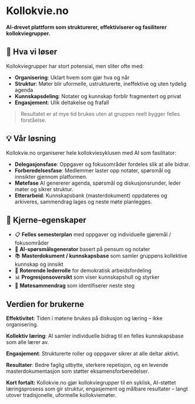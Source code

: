 # Kollokvie.no

**AI-drevet plattform som strukturerer, effektiviserer og fasiliterer kollokviegrupper.**

## 🎯 Hva vi løser

Kollokviegrupper har stort potensial, men sliter ofte med:
- **Organisering**: Uklart hvem som gjør hva og når
- **Struktur**: Møter blir uformelle, ustrukturerte, ineffektive og uten tydelig agenda 
- **Kunnskapsdeling**: Notater og kunnskap forblir fragmentert og privat
- **Engasjement**: Ulik deltakelse og frafall

> Resultatet er at mye tid brukes uten at gruppen reelt bygger felles forståelse.

## 💡 Vår løsning
Kollokvie.no organiserer hele kollokviesyklusen med AI som fasilitator:
- **Delegasjonsfase**: Oppgaver og fokusområder fordeles slik at alle bidrar.
- **Forberedelsesfase**: Medlemmer laster opp notater, spørsmål og innsikter gjennom platformen.
- **Møtefase** AI genererer agenda, spørsmål og diskusjonsrunder, leder møter og sikrer struktur.
- **Etterarbeid**: Kunnskapsbank (masterdokument) oppdateres og arkiveres, sammendrag lages og neste møte planlegges.


## 🚀 Kjerne-egenskaper

- 📋 **Felles semesterplan** med oppgaver og individuelle gjøremål / fokusområder
- 🤖 **AI-spørsmålsgenerator** basert på pensum og notater
- 📚 **Masterdokument / kunnskapsbase** som samler gruppens kollektive kunnskap og innsikt
- 🔄 **Roterende lederrolle** for demokratisk arbeidsfordeling
- 📊 **Progresjonsoversikt** som viser kunnskapshull og styrker
- 💬 **Møtesammendrag** som identifiserer neste steg

## Verdien for brukerne

**Effektivitet**: Tiden i møtene brukes på diskusjon og læring – ikke organisering.

**Kollektiv læring**: AI samler individuelle bidrag til en felles kunnskapsbase som alle lærer av.

**Engasjement**: Strukturerte roller og oppgaver sikrer at alle deltar aktivt.

**Resultater**: Bedre faglig utbytte, sterkere repetisjon, og en levende masterdokumentasjon som støtter eksamensforberedelser.

**Kort fortalt:** 
Kollokvie.no gjør kollokviegrupper til en syklisk, AI-støttet læringsprosess som gir struktur, engasjement og målbare resultater – langt utover tradisjonelle, uformelle kollokviemøter.
